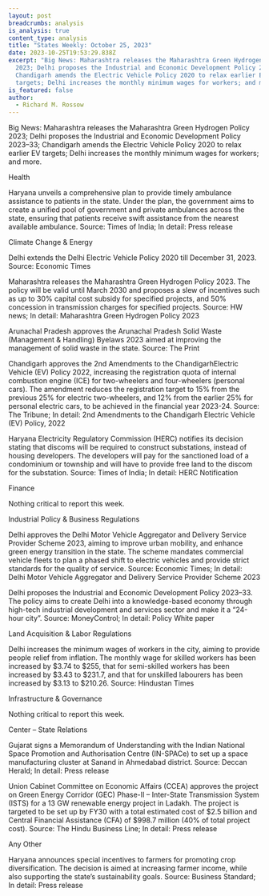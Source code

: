 ```yaml
---
layout: post
breadcrumbs: analysis
is_analysis: true
content_type: analysis
title: "States Weekly: October 25, 2023"
date: 2023-10-25T19:53:29.838Z
excerpt: "Big News: Maharashtra releases the Maharashtra Green Hydrogen Policy
  2023; Delhi proposes the Industrial and Economic Development Policy 2023–33;
  Chandigarh amends the Electric Vehicle Policy 2020 to relax earlier EV
  targets; Delhi increases the monthly minimum wages for workers; and more."
is_featured: false
author:
  - Richard M. Rossow
---
```

Big News: Maharashtra releases the Maharashtra Green Hydrogen Policy 2023; Delhi proposes the Industrial and Economic Development Policy 2023–33; Chandigarh amends the Electric Vehicle Policy 2020 to relax earlier EV targets; Delhi increases the monthly minimum wages for workers; and more.



Health 

Haryana unveils a comprehensive plan to provide timely ambulance assistance to patients in the state. Under the plan, the government aims to create a unified pool of government and private ambulances across the state, ensuring that patients receive swift assistance from the nearest available ambulance. Source: Times of India; In detail: Press release



Climate Change & Energy

Delhi extends the Delhi Electric Vehicle Policy 2020 till December 31, 2023. Source: Economic Times



Maharashtra releases the Maharashtra Green Hydrogen Policy 2023. The policy will be valid until March 2030 and proposes a slew of incentives such as up to 30% capital cost subsidy for specified projects, and 50% concession in transmission charges for specified projects. Source: HW news; In detail: Maharashtra Green Hydrogen Policy 2023



Arunachal Pradesh approves the Arunachal Pradesh Solid Waste (Management & Handling) Byelaws 2023 aimed at improving the management of solid waste in the state. Source: The Print



Chandigarh approves the 2nd Amendments to the ChandigarhElectric Vehicle (EV) Policy 2022, increasing the registration quota of internal combustion engine (ICE) for two-wheelers and four-wheelers (personal cars). The amendment reduces the registration target to 15% from the previous 25% for electric two-wheelers, and 12% from the earlier 25% for personal electric cars, to be achieved in the financial year 2023-24. Source: The Tribune; In detail: 2nd Amendments to the Chandigarh Electric Vehicle (EV) Policy, 2022



Haryana Electricity Regulatory Commission (HERC) notifies its decision stating that discoms will be required to construct substations, instead of housing developers. The developers will pay for the sanctioned load of a condominium or township and will have to provide free land to the discom for the substation. Source: Times of India; In detail: HERC Notification



Finance

Nothing critical to report this week.



Industrial Policy & Business Regulations  



Delhi approves the Delhi Motor Vehicle Aggregator and Delivery Service Provider Scheme 2023, aiming to improve urban mobility, and enhance green energy transition in the state. The scheme mandates commercial vehicle fleets to plan a phased shift to electric vehicles and provide strict standards for the quality of service. Source: Economic Times; In detail: Delhi Motor Vehicle Aggregator and Delivery Service Provider Scheme 2023



Delhi proposes the Industrial and Economic Development Policy 2023–33. The policy aims to create Delhi into a knowledge-based economy through high-tech industrial development and services sector and make it a “24-hour city”. Source: MoneyControl; In detail: Policy White paper



Land Acquisition & Labor Regulations  

Delhi increases the minimum wages of workers in the city, aiming to provide people relief from inflation. The monthly wage for skilled workers has been increased by $3.74 to $255, that for semi-skilled workers has been increased by $3.43 to $231.7, and that for unskilled labourers has been increased by $3.13 to $210.26. Source: Hindustan Times



Infrastructure & Governance

Nothing critical to report this week.



Center – State Relations 

Gujarat signs a Memorandum of Understanding with the Indian National Space Promotion and Authorisation Centre (IN-SPACe) to set up a space manufacturing cluster at Sanand in Ahmedabad district. Source: Deccan Herald; In detail: Press release



Union Cabinet Committee on Economic Affairs (CCEA) approves the project on Green Energy Corridor (GEC) Phase-II – Inter-State Transmission System (ISTS) for a 13 GW renewable energy project in Ladakh. The project is targeted to be set up by FY30 with a total estimated cost of $2.5 billion and Central Financial Assistance (CFA) of $998.7 million (40% of total project cost). Source: The Hindu Business Line; In detail: Press release



Any Other

Haryana announces special incentives to farmers for promoting crop diversification. The decision is aimed at increasing farmer income, while also supporting the state’s sustainability goals. Source: Business Standard; In detail: Press release